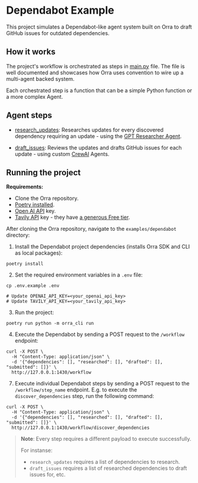 # Dependabot Example

This project simulates a Dependabot-like agent system built on Orra to draft GitHub issues for outdated dependencies.

## How it works

The project's workflow is orchestrated as steps in [main.py](main.py) file. The file is well documented and
showcases how Orra uses convention to wire up a multi-agent backed system.

Each orchestrated step is a function that can be a simple Python function or a more complex Agent.

## Agent steps

- [research_updates](steps/research_updates/main.py): Researches updates for every discovered dependency requiring an
  update - using
  the [GPT Researcher Agent](https://github.com/assafelovic/gpt-researcher).

- [draft_issues](steps/draft_issues/main.py): Reviews the updates and drafts GitHub issues for each update - using
  custom [CrewAI](https://github.com/joaomdmoura/crewAI) Agents.

## Running the project

**Requirements:**

- Clone the Orra repository.
- [Poetry installed](https://python-poetry.org/docs/#installation).
- [Open AI API](https://openai.com/api/) key.
- [Tavily API](https://docs.tavily.com/docs/tavily-api/langchain) key - they
  have [a generous Free tier](https://tavily.com/#pricing).

After cloning the Orra repository, navigate to the `examples/dependabot` directory:

1. Install the Dependabot project dependencies (installs Orra SDK and CLI as local packages):

```shell
poetry install
```

2. Set the required environment variables in a `.env` file:

```shell
cp .env.example .env

# Update OPENAI_API_KEY=<your_openai_api_key>
# Update TAVILY_API_KEY=<your_tavily_api_key>
```

3. Run the project:

```shell
poetry run python -m orra_cli run
```

4. Execute the Dependabot by sending a POST request to the `/workflow` endpoint:

```shell
curl -X POST \
  -H "Content-Type: application/json" \
  -d '{"dependencies": [], "researched": [], "drafted": [], "submitted": []}' \
  http://127.0.0.1:1430/workflow
```

7. Execute individual Dependabot steps by sending a POST request to the `/workflow/step_name` endpoint.
   E.g. to execute the `discover_dependencies` step, run the following command:

```shell
curl -X POST \
  -H "Content-Type: application/json" \
  -d '{"dependencies": [], "researched": [], "drafted": [], "submitted": []}' \
  http://127.0.0.1:1430/workflow/discover_dependencies
```

> **Note**:
> Every step requires a different payload to execute successfully.
> 
> For instanse:
> - `research_updates` requires a list of dependencies to research.
> - `draft_issues` requires a list of researched dependencies to draft issues for, etc.

